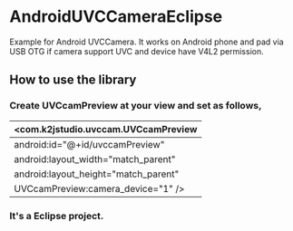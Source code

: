 # AndroidUVCCameraEclipse
Example for Android UVCCamera. It works on Android phone and pad via USB OTG if camera support UVC and device have V4L2 permission.

## How to use the library

### Create UVCcamPreview at your view and set as follows, 
| <com.k2jstudio.uvccam.UVCcamPreview     |
|-----------------------------------------|
|    android:id="@+id/uvccamPreview"      |
|    android:layout_width="match_parent"  |
|    android:layout_height="match_parent" |
|    UVCcamPreview:camera_device="1" />   |

### It's a Eclipse project.


